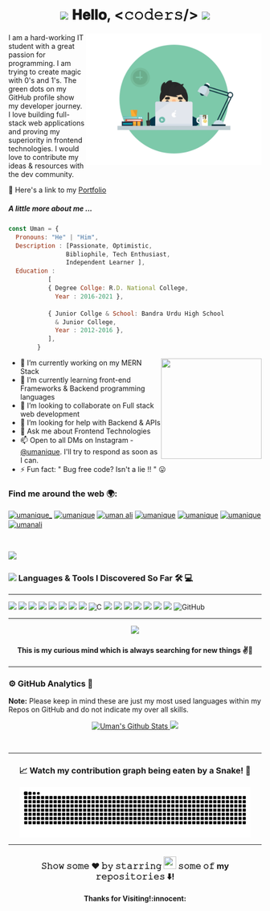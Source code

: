 <h1 align="center">
  <a target="_blank">
    <img src="https://github.com/JayantGoel001/JayantGoel001/blob/master/GIF/Earth.gif" width="24px" style="max-width:100%;">
  </a>
  𝐇𝐞𝐥𝐥𝐨, &lt;𝚌𝚘𝚍𝚎𝚛𝚜/&gt; 
  <a target="_blank">
    <img src="https://github.com/JayantGoel001/JayantGoel001/blob/master/GIF/Hi.gif" width="40px" />
  </a>
</h1>

<img src="https://github.com/nirala69/nirala69/blob/master/70804f7e25b11f29db904f2fa7b4cd9d.gif" width="350" align='right'>

I am a hard-working IT student with a great passion for programming. I am trying to create magic with 0's and 1's. The green dots on my GitHub profile show my developer journey.  I love building full-stack web applications and proving my superiority in frontend technologies. I would love to contribute my ideas & resources with the dev community.

📌 Here's a link to my [Portfolio](https://www.umanique.ml) 


##### A little more about me ...  

```javascript
const Uman = {
  Pronouns: "He" | "Him",
  Description : [Passionate, Optimistic, 
                Bibliophile, Tech Enthusiast,  
                Independent Learner ],
  Education : 
           [ 
           { Degree Collge: R.D. National College, 
             Year : 2016-2021 }, 
             
           { Junior Collge & School: Bandra Urdu High School
             & Junior College, 
             Year : 2012-2016 }, 
           ],
        }
```

 <img align="right" src="https://octodex.github.com/images/daftpunktocat-thomas.gif" height="200px" width="200px">

- 🔭 I’m currently working on my MERN Stack
- 🌱 I’m currently learning front-end Frameworks & Backend programming languages
- 👯 I’m looking to collaborate on Full stack web development
- 🤔 I’m looking for help with Backend & APIs
- 💬 Ask me about Frontend Technologies
- 📫 Open to all DMs on Instagram - [@umanique](https://www.instagram.com/umanique/?hl=en). I'll try to respond as soon as I can.
- ⚡ Fun fact: " Bug free code? Isn't a lie !! " 😛

 
<h3 align="left">Find me around the web 🌍:</h3>
<p align="left">

<a href="https://twitter.com/umanique_" target="blank"><img align="center" src="https://raw.githubusercontent.com/rahuldkjain/github-profile-readme-generator/master/src/images/icons/Social/twitter.svg" alt="umanique_" height="30" width="40" /></a>
<a href="https://linkedin.com/in/umanique" target="blank"><img align="center" src="https://raw.githubusercontent.com/rahuldkjain/github-profile-readme-generator/master/src/images/icons/Social/linked-in-alt.svg" alt="umanique" height="30" width="40" /></a>
<a href="https://www.facebook.com/shaikh.ali.908347" target="blank"><img align="center" src="https://raw.githubusercontent.com/rahuldkjain/github-profile-readme-generator/master/src/images/icons/Social/facebook.svg" alt="uman ali" height="30" width="40" /></a>
<a href="https://instagram.com/umanique" target="blank"><img align="center" src="https://raw.githubusercontent.com/rahuldkjain/github-profile-readme-generator/master/src/images/icons/Social/instagram.svg" alt="umanique" height="30" width="40" /></a>
<a href="https://www.codechef.com/users/umanique" target="blank"><img align="center" src="https://cdn.jsdelivr.net/npm/simple-icons@3.1.0/icons/codechef.svg" alt="umanique" height="30" width="40" /></a>
<a href="https://www.hackerrank.com/umanique" target="blank"><img align="center" src="https://raw.githubusercontent.com/rahuldkjain/github-profile-readme-generator/master/src/images/icons/Social/hackerrank.svg" alt="umanique" height="30" width="40" /></a>
<a href="https://dev.to/umanali" target="blank"><img align="center" src="https://raw.githubusercontent.com/rahuldkjain/github-profile-readme-generator/master/src/images/icons/Social/devto.svg" alt="umanali" height="30" width="40" /></a>
</p>
<br>

![](https://komarev.com/ghpvc/?username=umanique&color=brightgreen)

### <img src="https://media.giphy.com/media/WUlplcMpOCEmTGBtBW/giphy.gif" width="40"> Languages & Tools I Discovered So Far 🛠️ 💻
<hr>

![](https://img.shields.io/badge/HTML5-E34F26?style=for-the-badge&logo=html5&logoColor=white)
![](https://img.shields.io/badge/CSS3-1572B6?style=for-the-badge&logo=css3&logoColor=white)
![](https://img.shields.io/badge/Bootstrap-563D7C?style=for-the-badge&logo=bootstrap&logoColor=white)
![](https://img.shields.io/badge/JavaScript-F7DF1E?style=for-the-badge&logo=javascript&logoColor=black)
![](https://img.shields.io/badge/jQuery-0769AD?style=for-the-badge&logo=jquery&logoColor=white)
![](https://img.shields.io/badge/Node.js-43853D?style=for-the-badge&logo=node.js&logoColor=white)
![](https://img.shields.io/badge/Express.js-404D59?style=for-the-badge)
![](https://img.shields.io/badge/MongoDB-4EA94B?style=for-the-badge&logo=mongodb&logoColor=white)
<img alt="C" src="https://img.shields.io/badge/json-5E5C5C?style=for-the-badge&logo=json&logoColor=white">
![](https://img.shields.io/badge/Netlify-00C7B7?style=for-the-badge&logo=netlify&logoColor=white)
![](https://img.shields.io/badge/Heroku-430098?style=for-the-badge&logo=heroku&logoColor=white)
![](https://img.shields.io/badge/Markdown-000000?style=for-the-badge&logo=markdown&logoColor=white)
<img src="https://img.shields.io/badge/Visual_Studio_Code-0078D4?style=for-the-badge&logo=visual%20studio%20code&logoColor=white" height="25">
<img src="https://img.shields.io/badge/sublime-FF9800.svg?&style=for-the-badge&logo=sublime-text&logoColor=white" height="25"/>
<img src="https://img.shields.io/badge/Postman-FF6C37?style=for-the-badge&logo=Postman&logoColor=white" height="25">
<img src="https://img.shields.io/badge/Git-F05032?style=for-the-badge&logo=git&logoColor=white" height="25">
<img alt="GitHub" src="https://img.shields.io/badge/github%20-%23121011.svg?&style=for-the-badge&logo=github&logoColor=white" height="25"/>
<hr>

<p align="center"><img src="https://github.githubassets.com/images/spinners/octocat-spinner-64.gif"/></p>
<h4 align="center">This is my curious mind which is always searching for new things ✌🧐</h4>
<hr>



### ⚙ GitHub Analytics 🚀
 <b>Note:</b> Please keep in mind these are just my most used languages within my Repos on GitHub and do not indicate my over all skills.

<p float="left" align="center">
<a href="https://github.com/umanique">
 <img width="432px" src="https://github-readme-stats.vercel.app/api?username=umanique&theme=radical&show_icons="true" alt="Uman's Github Stats"/>
 
 <img width="360px" src = "https://github-readme-stats.vercel.app/api/top-langs/?username=umanique&theme=radical&layout=compact&title_color=ff1f8f&bg_color=00001f&text_color=7affff">
</a>
</p>
<br>


<hr />
<h3 align="center">📈 Watch my contribution graph being eaten by a Snake! 🐍 </h3>
<p align="center">
<a href="https://github.com/w3bdesign">
  <img height="100" align="center" src="https://raw.githubusercontent.com/w3bdesign/w3bdesign/output/github-contribution-grid-snake.svg" />
</a>
</p>
<hr />
 
 







<div align="center">

### 𝚂𝚑𝚘𝚠 𝚜𝚘𝚖𝚎 ❤️ 𝚋𝚢 𝚜𝚝𝚊𝚛𝚛𝚒𝚗𝚐  <img src="https://imgur.com/o7ncZFp.jpg" height=25px width=25px> 𝚜𝚘𝚖𝚎 𝚘𝚏 my 𝚛𝚎𝚙𝚘𝚜𝚒𝚝𝚘𝚛𝚒𝚎𝚜 ⬇️!

</div>

<h4 align="center"> Thanks for Visiting!:innocent:</h4>
















<!--
**umanique/umanique** is a ✨ _special_ ✨ repository because its `README.md` (this file) appears on your GitHub profile.

Here are some ideas to get you started:

- 🔭 I’m currently working on ...
- 🌱 I’m currently learning ...
- 👯 I’m looking to collaborate on ...
- 🤔 I’m looking for help with ...
- 💬 Ask me about ...
- 📫 How to reach me: ...
- 😄 Pronouns: ...
- ⚡ Fun fact: ...
-->
